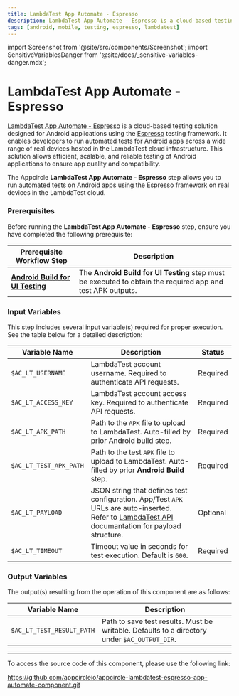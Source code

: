 ```yaml
---
title: LambdaTest App Automate - Espresso
description: LambdaTest App Automate - Espresso is a cloud-based testing solution tailored for Android applications using the Espresso testing framework.
tags: [android, mobile, testing, espresso, lambdatest]
---
```


import Screenshot from '@site/src/components/Screenshot';
import SensitiveVariablesDanger from '@site/docs/\_sensitive-variables-danger.mdx';

# LambdaTest App Automate - Espresso

[LambdaTest App Automate - Espresso](https://www.lambdatest.com/support/docs/getting-started-with-espresso-testing/) is a cloud-based testing solution designed for Android applications using the [Espresso](https://developer.android.com/training/testing/espresso) testing framework. It enables developers to run automated tests for Android apps across a wide range of real devices hosted in the LambdaTest cloud infrastructure. This solution allows efficient, scalable, and reliable testing of Android applications to ensure app quality and compatibility.

The Appcircle **LambdaTest App Automate - Espresso** step allows you to run automated tests on Android apps using the Espresso framework on real devices in the LambdaTest cloud.

### Prerequisites

Before running the **LambdaTest App Automate - Espresso** step, ensure you have completed the following prerequisite:

| Prerequisite Workflow Step                                                                                  | Description                                                                                                 |
| ----------------------------------------------------------------------------------------------------------- | ----------------------------------------------------------------------------------------------------------- |
| [**Android Build for UI Testing**](/workflows/android-specific-workflow-steps/android-build-for-ui-testing) | The **Android Build for UI Testing** step must be executed to obtain the required app and test APK outputs. |

<Screenshot url='https://cdn.appcircle.io/docs/assets/android-workflow-components-lambdatest-app-automate-espresso_0.png'/>

### Input Variables

This step includes several input variable(s) required for proper execution. See the table below for a detailed description:

<Screenshot url='https://cdn.appcircle.io/docs/assets/android-workflow-components-lambdatest-app-automate-espresso_1.png'/>

<SensitiveVariablesDanger />

| Variable Name             | Description                                                                                                                                                                                                                | Status   |
| ------------------------- | -------------------------------------------------------------------------------------------------------------------------------------------------------------------------------------------------------------------------- | -------- |
| `$AC_LT_USERNAME`         | LambdaTest account username. Required to authenticate API requests.                                                                                                                                                        | Required |
| `$AC_LT_ACCESS_KEY`       | LambdaTest account access key. Required to authenticate API requests.                                                                                                                                                      | Required |
| `$AC_LT_APK_PATH`            | Path to the `APK` file to upload to LambdaTest. Auto-filled by prior Android build step.                                                                                                                                 | Required |
| `$AC_LT_TEST_APK_PATH`       | Path to the test `APK` file to upload to LambdaTest. Auto-filled by prior **Android Build** step.                                                                                                                            | Required |
| `$AC_LT_PAYLOAD`          | JSON string that defines test configuration. App/Test `APK` URLs are auto-inserted. Refer to [LambdaTest API](https://www.lambdatest.com/support/docs/getting-started-with-espresso-testing/) documantation for payload structure. | Optional |
| `$AC_LT_TIMEOUT`          | Timeout value in seconds for test execution. Default is `600`.                                                                                                                                                             | Required |

### Output Variables

The output(s) resulting from the operation of this component are as follows:

| Variable Name             | Description                           |
| ------------------------- | ------------------------------------- |
| `$AC_LT_TEST_RESULT_PATH` | Path to save test results. Must be writable. Defaults to a directory under `$AC_OUTPUT_DIR`.                    |

---

To access the source code of this component, please use the following link:

https://github.com/appcircleio/appcircle-lambdatest-espresso-app-automate-component.git
